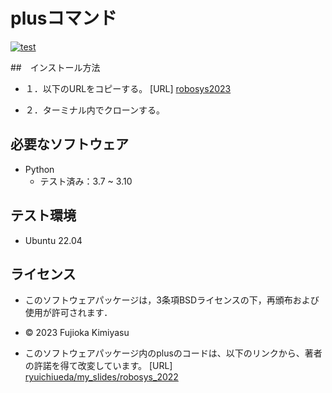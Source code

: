 # plusコマンド
[![test](https://github.com/Siromi463/robosys2023/actions/workflows/test.yml/badge.svg)](https://github.com/Siromi463/robosys2023/actions/workflows/test.yml)





##　インストール方法
* １．以下のURLをコピーする。
	[URL] [robosys2023](git@github.com:Siromi463/robosys2023.git)

* ２．ターミナル内でクローンする。






## 必要なソフトウェア
* Python
  * テスト済み：3.7 ~ 3.10

## テスト環境
* Ubuntu 22.04


## ライセンス

* このソフトウェアパッケージは，3条項BSDライセンスの下，再頒布および使用が許可されます．
* © 2023 Fujioka Kimiyasu


* このソフトウェアパッケージ内のplusのコードは、以下のリンクから、著者の許諾を得て改変しています。
	[URL] [ryuichiueda/my_slides/robosys_2022](https://github.com/ryuichiueda/my_slides/tree/master/robosys_2022)

